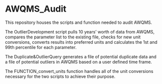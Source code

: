 # AWQMS_Audit
This repository houses the scripts and function needed to audit AWQMS.

The OutlierDevelopment script pulls 10 years’ worth of data from AWQMS, compares the parameter list to the existing file, checks for new unit conversions, converts results into preferred units and calculates the 1st and 99th percentile for each parameter.

The Duplicate&OutlierQuery generates a file of potential duplicate data and a file of potential outliers in AWQMS based on a user defined time frame.

The FUNCTION_convert_units function handles all of the unit conversions necessary for the two scripts to achieve their purpose.
